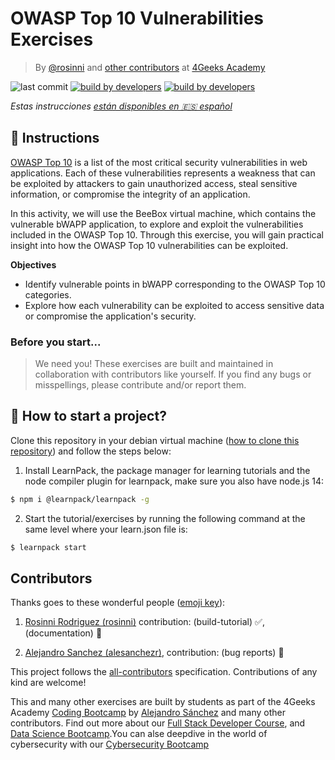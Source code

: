 <!-- hide -->

# OWASP Top 10 Vulnerabilities Exercises

> By [@rosinni](https://github.com/rosinni) and [other contributors](https://github.com/breatheco-de/owasp-top10-exercises/graphs/contributors) at [4Geeks Academy](https://4geeksacademy.co/)

![last commit](https://img.shields.io/github/last-commit/breatheco-de/owasp-top10-exercises)
[![build by developers](https://img.shields.io/badge/build_by-Developers-blue)](https://4geeks.com)
[![build by developers](https://img.shields.io/twitter/follow/4geeksacademy?style=social&logo=twitter)](https://twitter.com/4geeksacademy)

*Estas instrucciones [están disponibles en 🇪🇸 español](https://github.com/breatheco-de/owasp-top10-exercises/blob/main/README.es.md)*

<!-- endhide -->


## 📝 Instructions

[OWASP Top 10](https://owasp.org/www-project-top-ten/) is a list of the most critical security vulnerabilities in web applications. Each of these vulnerabilities represents a weakness that can be exploited by attackers to gain unauthorized access, steal sensitive information, or compromise the integrity of an application.

In this activity, we will use the BeeBox virtual machine, which contains the vulnerable bWAPP application, to explore and exploit the vulnerabilities included in the OWASP Top 10. Through this exercise, you will gain practical insight into how the OWASP Top 10 vulnerabilities can be exploited.

**Objectives**

- Identify vulnerable points in bWAPP corresponding to the OWASP Top 10 categories.
- Explore how each vulnerability can be exploited to access sensitive data or compromise the application's security.

<!-- hide -->
### Before you start...

> We need you! These exercises are built and maintained in collaboration with contributors like yourself. If you find any bugs or misspellings, please contribute and/or report them.
<!-- endhide -->

<onlyfor saas="true" withBanner="true">
  
## 🌱 How to start a project?

Clone this repository in your debian virtual machine ([how to clone this repository](https://github.com/breatheco-de/owasp-top10-exercises)) and follow the steps below:

1. Install LearnPack, the package manager for learning tutorials and the node compiler plugin for learnpack, make sure you also have node.js 14:

```bash
$ npm i @learnpack/learnpack -g
```

2. Start the tutorial/exercises by running the following command at the same level where your learn.json file is:

```bash
$ learnpack start
```
</onlyfor>

<!-- hide -->
## Contributors

Thanks goes to these wonderful people ([emoji key](https://github.com/kentcdodds/all-contributors#emoji-key)):

1. [Rosinni Rodriguez (rosinni)](https://github.com/rosinni) contribution: (build-tutorial) ✅, (documentation) 📖
  
2. [Alejandro Sanchez (alesanchezr)](https://github.com/alesanchezr),  contribution: (bug reports) 🐛


This project follows the [all-contributors](https://github.com/kentcdodds/all-contributors) specification. Contributions of any kind are welcome!

This and many other exercises are built by students as part of the 4Geeks Academy [Coding Bootcamp](https://4geeksacademy.com/us/coding-bootcamp) by [Alejandro Sánchez](https://twitter.com/alesanchezr) and many other contributors. Find out more about our [Full Stack Developer Course](https://4geeksacademy.com/us/coding-bootcamps/part-time-full-stack-developer), and  [Data Science Bootcamp](https://4geeksacademy.com/us/coding-bootcamps/datascience-machine-learning).You can alse deepdive in the world of cybersecurity with our [Cybersecurity Bootcamp](https://4geeksacademy.com/us/coding-bootcamps/cybersecurity)
<!-- endhide -->
